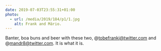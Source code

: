 ```yaml
---
date: 2019-07-03T23:55:31+01:00
photo:
  - url: /media/2019/184/p1/1.jpg
    alt: Frank and Mário.
---
```


Banter, boa buns and beer with these two, @tobefrankj@twitter.com and @mandr8@twitter.com. It is what it is.
